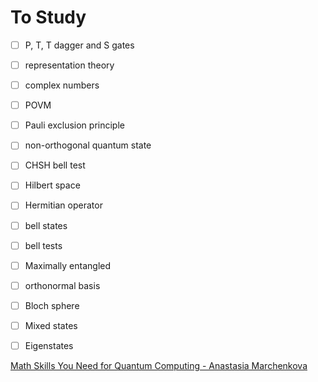 # To Study

* [ ] P, T, T dagger and S gates
* [ ] representation theory
* [ ] complex numbers
* [ ] POVM
* [ ] Pauli exclusion principle
* [ ] non-orthogonal quantum state
* [ ] CHSH bell test
* [ ] Hilbert space
* [ ] Hermitian operator
* [ ] bell states
* [ ] bell tests
* [ ] Maximally entangled
* [ ] orthonormal basis
* [ ] Bloch sphere
* [ ] Mixed states
* [ ] Eigenstates



[Math Skills You Need for Quantum Computing - Anastasia Marchenkova](https://youtu.be/_v1_mlzyxs0)
